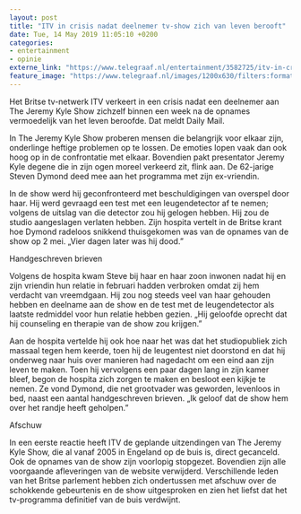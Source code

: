 ```yaml
---
layout: post
title: "ITV in crisis nadat deelnemer tv-show zich van leven berooft"
date: Tue, 14 May 2019 11:05:10 +0200
categories: 
- entertainment 
- opinie 
externe_link: "https://www.telegraaf.nl/entertainment/3582725/itv-in-crisis-nadat-deelnemer-tv-show-zich-van-leven-berooft"
feature_image: "https://www.telegraaf.nl/images/1200x630/filters:format(jpeg):quality(80)/cdn-kiosk-api.telegraaf.nl/87e35bce-7627-11e9-b74b-0218eaf05005.jpg"
---
```


<p class="intro">Het Britse tv-netwerk ITV verkeert in een crisis nadat een deelnemer aan The Jeremy Kyle Show zichzelf binnen een week na de opnames vermoedelijk van het leven beroofde. Dat meldt Daily Mail.</p> <p>In The Jeremy Kyle Show proberen mensen die belangrijk voor elkaar zijn, onderlinge heftige problemen op te lossen. De emoties lopen vaak dan ook hoog op in de confrontatie met elkaar. Bovendien pakt presentator Jeremy Kyle degene die in zijn ogen moreel verkeerd zit, flink aan. De 62-jarige Steven Dymond deed mee aan het programma met zijn ex-vriendin.</p><p>In de show werd hij geconfronteerd met beschuldigingen van overspel door haar. Hij werd gevraagd een test met een leugendetector af te nemen; volgens de uitslag van die detector zou hij gelogen hebben. Hij zou de studio aangeslagen verlaten hebben. Zijn hospita vertelt in de Britse krant hoe Dymond radeloos snikkend thuisgekomen was van de opnames van de show op 2 mei. „Vier dagen later was hij dood.”</p><p>Handgeschreven brieven</p><p>Volgens de hospita kwam Steve bij haar en haar zoon inwonen nadat hij en zijn vriendin hun relatie in februari hadden verbroken omdat zij hem verdacht van vreemdgaan. Hij zou nog steeds veel van haar gehouden hebben en deelname aan de show en de test met de leugendetector als laatste redmiddel voor hun relatie hebben gezien. „Hij geloofde oprecht dat hij counseling en therapie van de show zou krijgen.”</p><p>Aan de hospita vertelde hij ook hoe naar het was dat het studiopubliek zich massaal tegen hem keerde, toen hij de leugentest niet doorstond en dat hij onderweg naar huis over manieren had nagedacht om een eind aan zijn leven te maken. Toen hij vervolgens een paar dagen lang in zijn kamer bleef, begon de hospita zich zorgen te maken en besloot een kijkje te nemen. Ze vond Dymond, die net grootvader was geworden, levenloos in bed, naast een aantal handgeschreven brieven. „Ik geloof dat de show hem over het randje heeft geholpen.”</p><p>Afschuw</p><p>In een eerste reactie heeft ITV de geplande uitzendingen van The Jeremy Kyle Show, die al vanaf 2005 in Engeland op de buis is, direct gecanceld. Ook de opnames van de show zijn voorlopig stopgezet. Bovendien zijn alle voorgaande afleveringen van de website verwijderd. Verschillende leden van het Britse parlement hebben zich ondertussen met afschuw over de schokkende gebeurtenis en de show uitgesproken en zien het liefst dat het tv-programma definitief van de buis verdwijnt.</p>
